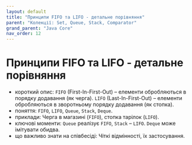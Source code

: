 ```yaml
---
layout: default
title: "Принципи FIFO та LIFO - детальне порівняння"
parent: "Колекції: Set, Queue, Stack, Comparator"
grand_parent: "Java Core"
nav_order: 12
---
```


# Принципи FIFO та LIFO - детальне порівняння

*   короткий опис: `FIFO` (First-In-First-Out) – елементи обробляються в порядку додавання (як черга). `LIFO` (Last-In-First-Out) – елементи обробляються в зворотньому порядку додавання (як стопка).
*   поняття: `FIFO`, `LIFO`, `Queue`, `Stack`, `Deque`.
*   приклади: Черга в магазині (`FIFO`), стопка тарілок (`LIFO`).
*   ключові моменти: `Queue` реалізує `FIFO`, `Stack` – `LIFO`. `Deque` може імітувати обидва.
*   що важливо знати на співбесіді: Чіткі відмінності, їх застосування.
